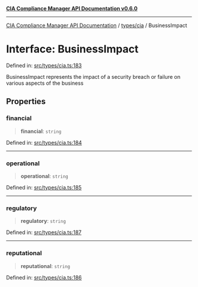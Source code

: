 [**CIA Compliance Manager API Documentation v0.6.0**](../../../README.md)

***

[CIA Compliance Manager API Documentation](../../../modules.md) / [types/cia](../README.md) / BusinessImpact

# Interface: BusinessImpact

Defined in: [src/types/cia.ts:183](https://github.com/Hack23/cia-compliance-manager/blob/32fe683007dd7fe1aa6b244d2353e60fab4f51de/src/types/cia.ts#L183)

BusinessImpact represents the impact of a security breach or failure
on various aspects of the business

## Properties

### financial

> **financial**: `string`

Defined in: [src/types/cia.ts:184](https://github.com/Hack23/cia-compliance-manager/blob/32fe683007dd7fe1aa6b244d2353e60fab4f51de/src/types/cia.ts#L184)

***

### operational

> **operational**: `string`

Defined in: [src/types/cia.ts:185](https://github.com/Hack23/cia-compliance-manager/blob/32fe683007dd7fe1aa6b244d2353e60fab4f51de/src/types/cia.ts#L185)

***

### regulatory

> **regulatory**: `string`

Defined in: [src/types/cia.ts:187](https://github.com/Hack23/cia-compliance-manager/blob/32fe683007dd7fe1aa6b244d2353e60fab4f51de/src/types/cia.ts#L187)

***

### reputational

> **reputational**: `string`

Defined in: [src/types/cia.ts:186](https://github.com/Hack23/cia-compliance-manager/blob/32fe683007dd7fe1aa6b244d2353e60fab4f51de/src/types/cia.ts#L186)
